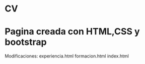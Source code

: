 # CV 

# Pagina creada con HTML,CSS y bootstrap
Modificaciones: experiencia.html
formacion.html
index.html